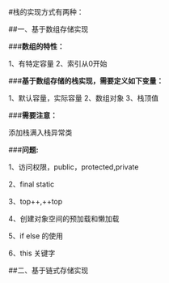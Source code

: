 #栈的实现方式有两种：

##一、基于数组存储实现

###**数组的特性：**

1、有特定容量
2、索引从0开始

###**基于数组存储的栈实现，需要定义如下变量：**

1、默认容量，实际容量
2、数组对象
3、栈顶值

###**需要注意：**

添加栈满入栈异常类

###**问题:**

1、访问权限，public，protected,private 

2、final static

3、top++,++top

4、创建对象空间的预加载和懒加载

5、if else 的使用

6、this 关键字

##二、基于链式存储实现